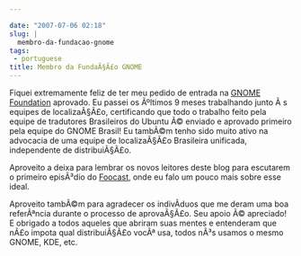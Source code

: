 ```yaml
---

date: "2007-07-06 02:18"
slug: |
  membro-da-fundacao-gnome
tags:
 - portuguese
title: Membro da FundaÃ§Ã£o GNOME
---
```


Fiquei extremamente feliz de ter meu pedido de entrada na [GNOME
Foundation](http://foundation.gnome.org/) aprovado. Eu passei os
Ãºltimos 9 meses trabalhando junto Ã s equipes de localizaÃ§Ã£o,
certificando que todo o trabalho feito pela equipe de tradutores
Brasileiros do Ubuntu Ã© enviado e aprovado primeiro pela equipe do
GNOME Brasil! Eu tambÃ©m tenho sido muito ativo na advocacia de uma
equipe de localizaÃ§Ã£o Brasileira unificada, independente de
distribuiÃ§Ã£o.

Aproveito a deixa para lembrar os novos leitores deste blog para
escutarem o primeiro episÃ³dio do
[Foocast](http://foocast.wordpress.com/2007/04/21/foocast-v00/), onde eu
falo um pouco mais sobre esse ideal.

Aproveito tambÃ©m para agradecer os indivÃ­duos que me deram uma boa
referÃªncia durante o processo de aprovaÃ§Ã£o. Seu apoio Ã© apreciado! E
obrigado a todos aqueles que abriram suas mentes e entenderam que nÃ£o
impota qual distribuiÃ§Ã£o vocÃª usa, todos nÃ³s usamos o mesmo GNOME,
KDE, etc.

